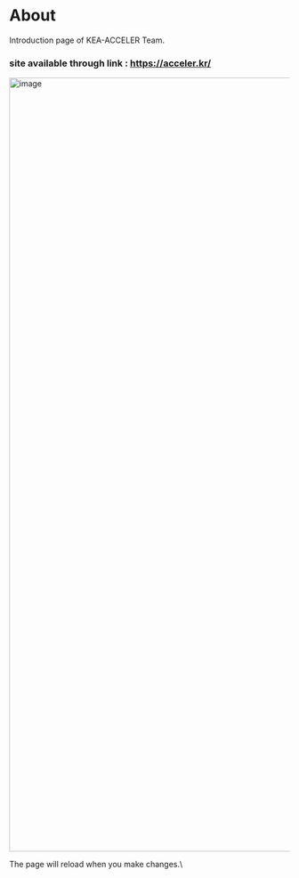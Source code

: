 # About

Introduction page of KEA-ACCELER Team.

### site available through link : https://acceler.kr/

<img width="1392" alt="image" src="https://user-images.githubusercontent.com/60805546/226328010-2ad74289-2451-4626-951e-768eca6d3fe3.png">

The page will reload when you make changes.\
